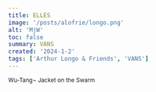 ```yaml
---
title: ELLES
image: '/posts/alofrie/longo.png'
alt: 'MjW'
toc: false
summary: VANS
created: '2024-1-2'
tags: ['Arthur Longo & Friends', 'VANS']
---
```


<sup>Wu-Tang¬ Jacket on the Swarm</sup>
<br/>

<script>
  import { YouTube } from 'sveltekit-embed'
</script>

<YouTube youTubeId="-fdiyluIM8I" />
